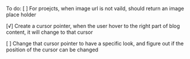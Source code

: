 To do:
[ ] For proejcts, when image url is not vaild, should return an image place holder

[√] Create a cursor pointer, when the user hover to the right part of blog content, it will change to that cursor

[ ] Change that cursor pointer to have a specific look, and figure out if the position of the cursor can be changed
